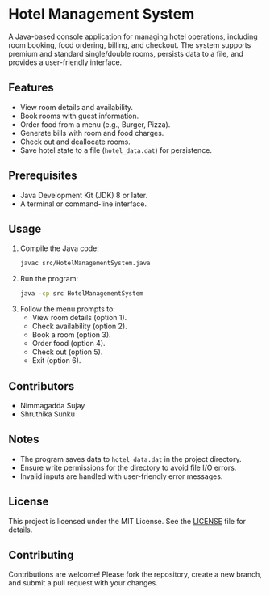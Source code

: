 # Hotel Management System

A Java-based console application for managing hotel operations, including room booking, food ordering, billing, and checkout. The system supports premium and standard single/double rooms, persists data to a file, and provides a user-friendly interface.

## Features
- View room details and availability.
- Book rooms with guest information.
- Order food from a menu (e.g., Burger, Pizza).
- Generate bills with room and food charges.
- Check out and deallocate rooms.
- Save hotel state to a file (`hotel_data.dat`) for persistence.

## Prerequisites
- Java Development Kit (JDK) 8 or later.
- A terminal or command-line interface.

## Usage
1. Compile the Java code:
   ```bash
   javac src/HotelManagementSystem.java
   ```
2. Run the program:
   ```bash
   java -cp src HotelManagementSystem
   ```
3. Follow the menu prompts to:
   - View room details (option 1).
   - Check availability (option 2).
   - Book a room (option 3).
   - Order food (option 4).
   - Check out (option 5).
   - Exit (option 6).

## Contributors
- Nimmagadda Sujay
- Shruthika Sunku

## Notes
- The program saves data to `hotel_data.dat` in the project directory.
- Ensure write permissions for the directory to avoid file I/O errors.
- Invalid inputs are handled with user-friendly error messages.

## License
This project is licensed under the MIT License. See the [LICENSE](LICENSE) file for details.

## Contributing
Contributions are welcome! Please fork the repository, create a new branch, and submit a pull request with your changes.
